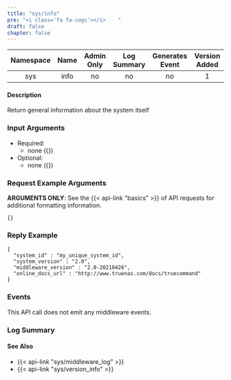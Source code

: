 ```yaml
---
title: "sys/info"
pre: "<i class='fa fa-cogs'></i>	"
draft: false
chapter: false
---
```


| Namespace | Name | Admin Only | Log Summary | Generates Event | Version Added
|:----------------:|:--------:|:--------:|:--------:|:--------:|:---:|
| sys | info | no | no | no | 1 |

#### Description
Return general information about the system itself

### Input Arguments
* Required:
   * none ({})
* Optional:
   * none ({})


### Request Example Arguments
**ARGUMENTS ONLY**: See the {{< api-link "basics" >}} of API requests for additional formatting information.

```
{}
```

### Reply Example
```
{
  "system_id" : "my_unique_system_id",
  "system_version" : "2.0",
  "middleware_version" : "2.0-20210426",
  "online_docs_url" : "http://www.truenas.com/docs/truecommand"
}
```

### Events
This API call does not emit any middleware events.

### Log Summary

#### See Also
* {{< api-link "sys/middleware_log" >}}
* {{< api-link "sys/version_info" >}}
